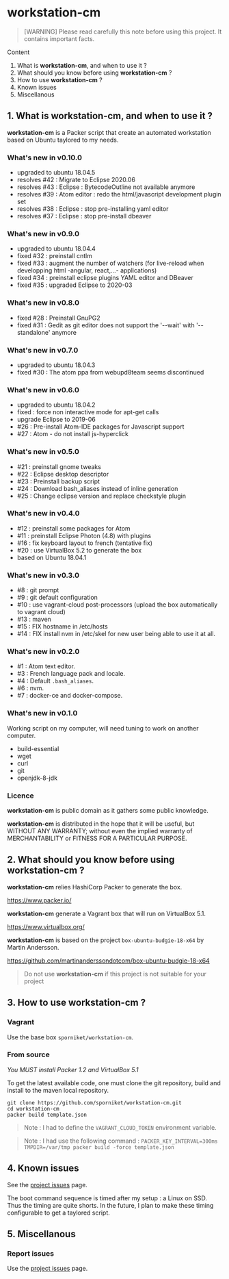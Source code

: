 # workstation-cm

> [WARNING] Please read carefully this note before using this project. It contains important facts.

Content

1. What is **workstation-cm**, and when to use it ?
2. What should you know before using **workstation-cm** ?
3. How to use **workstation-cm** ?
4. Known issues
5. Miscellanous

## 1. What is **workstation-cm**, and when to use it ?
**workstation-cm** is a Packer script that create an automated workstation based on Ubuntu taylored to my needs.

### What's new in v0.10.0

* upgraded to ubuntu 18.04.5
* resolves #42 : Migrate to Eclipse 2020.06
* resolves #43 : Eclipse : BytecodeOutline not available anymore
* resolves #39 : Atom editor : redo the html/javascript development plugin set
* resolves #38 : Eclipse : stop pre-installing yaml editor
* resolves #37 : Eclipse : stop pre-install dbeaver

### What's new in v0.9.0

* upgraded to ubuntu 18.04.4
* fixed #32 : preinstall cntlm
* fixed #33 : augment the number of watchers (for live-reload when developping html -angular, react,...- applications)
* fixed #34 : preinstall eclipse plugins YAML editor and DBeaver
* fixed #35 : upgraded Eclipse to 2020-03

### What's new in v0.8.0

* fixed #28 : Preinstall GnuPG2
* fixed #31 : Gedit as git editor does not support the '--wait' with '--standalone' anymore

### What's new in v0.7.0

* upgraded to ubuntu 18.04.3
* fixed #30 : The atom ppa from webupd8team seems discontinued

### What's new in v0.6.0

* upgraded to ubuntu 18.04.2
* fixed : force non interactive mode for apt-get calls
* upgrade Eclipse to 2019-06
* #26 : Pre-install Atom-IDE packages for Javascript support
* #27 : Atom - do not install js-hyperclick


### What's new in v0.5.0

* #21 : preinstall gnome tweaks
* #22 : Eclipse desktop descriptor
* #23 : Preinstall backup script
* #24 : Download bash_aliases instead of inline generation
* #25 : Change eclipse version and replace checkstyle plugin

### What's new in v0.4.0

* #12 : preinstall some packages for Atom
* #11 : preinstall Eclipse Photon (4.8) with plugins
* #16 : fix keyboard layout to french (tentative fix)
* #20 : use VirtualBox 5.2 to generate the box
* based on Ubuntu 18.04.1

### What's new in v0.3.0

* #8 : git prompt
* #9 : git default configuration
* #10 : use vagrant-cloud post-processors (upload the box automatically to vagrant cloud)
* #13 : maven
* #15 : FIX hostname in /etc/hosts
* #14 : FIX install nvm in /etc/skel for new user being able to use it at all.

### What's new in v0.2.0

* #1 : Atom text editor.
* #3 : French language pack and locale.
* #4 : Default `.bash_aliases`.
* #6 : nvm.
* #7 : docker-ce and docker-compose.

### What's new in v0.1.0

Working script on my computer, will need tuning to work on another computer.

* build-essential
* wget
* curl
* git
* openjdk-8-jdk

### Licence
 **workstation-cm** is public domain as it gathers some public knowledge.

 **workstation-cm** is distributed in the hope that it will be useful, but WITHOUT ANY WARRANTY; without
 even the implied warranty of MERCHANTABILITY or FITNESS FOR A PARTICULAR PURPOSE.


## 2. What should you know before using **workstation-cm** ?

**workstation-cm** relies HashiCorp Packer to generate the box.

https://www.packer.io/

**workstation-cm** generate a Vagrant box that will run on VirtualBox 5.1.

https://www.virtualbox.org/

**workstation-cm** is based on the project `box-ubuntu-budgie-18-x64` by Martin Andersson.

https://github.com/martinanderssondotcom/box-ubuntu-budgie-18-x64

> Do not use **workstation-cm** if this project is not suitable for your project

## 3. How to use **workstation-cm** ?

### Vagrant

Use the base box `sporniket/workstation-cm`.

### From source

_You MUST install Packer 1.2 and VirtualBox 5.1_

To get the latest available code, one must clone the git repository, build and install to the maven local repository.

	git clone https://github.com/sporniket/workstation-cm.git
	cd workstation-cm
	packer build template.json

  > Note : I had to define the `VAGRANT_CLOUD_TOKEN` environment variable.

  > Note : I had use the following command : `PACKER_KEY_INTERVAL=300ms TMPDIR=/var/tmp packer build -force template.json`

## 4. Known issues

See the [project issues](https://github.com/sporniket/workstation-cm/issues) page.

The boot command sequence is timed after my setup : a Linux on SSD. Thus the timing are quite shorts. In the future, I plan to make these timing configurable to get a taylored script.

## 5. Miscellanous

### Report issues

Use the [project issues](https://github.com/sporniket/workstation-cm/issues) page.
